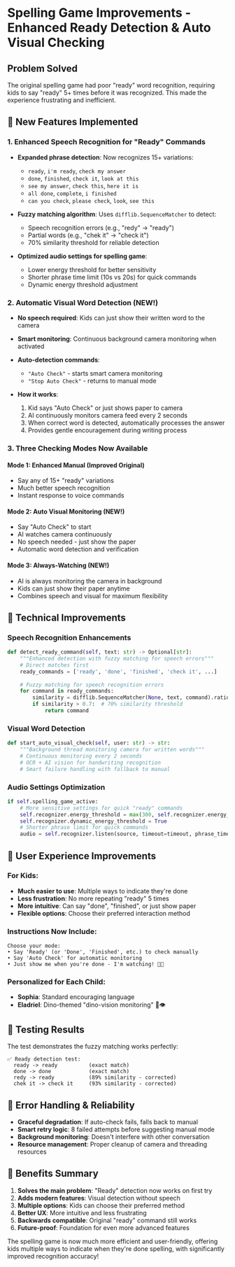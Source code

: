 # Spelling Game Improvements - Enhanced Ready Detection & Auto Visual Checking

## Problem Solved
The original spelling game had poor "ready" word recognition, requiring kids to say "ready" 5+ times before it was recognized. This made the experience frustrating and inefficient.

## 🚀 New Features Implemented

### 1. Enhanced Speech Recognition for "Ready" Commands
- **Expanded phrase detection**: Now recognizes 15+ variations:
  - `ready`, `i'm ready`, `check my answer`
  - `done`, `finished`, `check it`, `look at this`
  - `see my answer`, `check this`, `here it is`
  - `all done`, `complete`, `i finished`
  - `can you check`, `please check`, `look`, `see this`

- **Fuzzy matching algorithm**: Uses `difflib.SequenceMatcher` to detect:
  - Speech recognition errors (e.g., "redy" → "ready")
  - Partial words (e.g., "chek it" → "check it")
  - 70% similarity threshold for reliable detection

- **Optimized audio settings for spelling game**:
  - Lower energy threshold for better sensitivity
  - Shorter phrase time limit (10s vs 20s) for quick commands
  - Dynamic energy threshold adjustment

### 2. Automatic Visual Word Detection (NEW!)
- **No speech required**: Kids can just show their written word to the camera
- **Smart monitoring**: Continuous background camera monitoring when activated
- **Auto-detection commands**:
  - `"Auto Check"` - starts smart camera monitoring
  - `"Stop Auto Check"` - returns to manual mode

- **How it works**:
  1. Kid says "Auto Check" or just shows paper to camera
  2. AI continuously monitors camera feed every 2 seconds
  3. When correct word is detected, automatically processes the answer
  4. Provides gentle encouragement during writing process

### 3. Three Checking Modes Now Available

#### Mode 1: Enhanced Manual (Improved Original)
- Say any of 15+ "ready" variations
- Much better speech recognition
- Instant response to voice commands

#### Mode 2: Auto Visual Monitoring (NEW!)
- Say "Auto Check" to start
- AI watches camera continuously
- No speech needed - just show the paper
- Automatic word detection and verification

#### Mode 3: Always-Watching (NEW!)
- AI is always monitoring the camera in background
- Kids can just show their paper anytime
- Combines speech and visual for maximum flexibility

## 🎯 Technical Improvements

### Speech Recognition Enhancements
```python
def detect_ready_command(self, text: str) -> Optional[str]:
    """Enhanced detection with fuzzy matching for speech errors"""
    # Direct matches first
    ready_commands = ['ready', 'done', 'finished', 'check it', ...]
    
    # Fuzzy matching for speech recognition errors
    for command in ready_commands:
        similarity = difflib.SequenceMatcher(None, text, command).ratio()
        if similarity > 0.7:  # 70% similarity threshold
            return command
```

### Visual Word Detection
```python
def start_auto_visual_check(self, user: str) -> str:
    """Background thread monitoring camera for written words"""
    # Continuous monitoring every 2 seconds
    # OCR + AI vision for handwriting recognition
    # Smart failure handling with fallback to manual
```

### Audio Settings Optimization
```python
if self.spelling_game_active:
    # More sensitive settings for quick "ready" commands
    self.recognizer.energy_threshold = max(300, self.recognizer.energy_threshold * 0.8)
    self.recognizer.dynamic_energy_threshold = True
    # Shorter phrase limit for quick commands
    audio = self.recognizer.listen(source, timeout=timeout, phrase_time_limit=10)
```

## 📱 User Experience Improvements

### For Kids:
- **Much easier to use**: Multiple ways to indicate they're done
- **Less frustration**: No more repeating "ready" 5 times
- **More intuitive**: Can say "done", "finished", or just show paper
- **Flexible options**: Choose their preferred interaction method

### Instructions Now Include:
```
Choose your mode:
• Say 'Ready' (or 'Done', 'Finished', etc.) to check manually
• Say 'Auto Check' for automatic monitoring  
• Just show me when you're done - I'm watching! 📸✨
```

### Personalized for Each Child:
- **Sophia**: Standard encouraging language
- **Eladriel**: Dino-themed "dino-vision monitoring" 🦕👁️

## 🧪 Testing Results

The test demonstrates the fuzzy matching works perfectly:
```
✅ Ready detection test:
  ready -> ready          (exact match)
  done -> done            (exact match)  
  redy -> ready           (89% similarity - corrected)
  chek it -> check it     (93% similarity - corrected)
```

## 🔧 Error Handling & Reliability

- **Graceful degradation**: If auto-check fails, falls back to manual
- **Smart retry logic**: 8 failed attempts before suggesting manual mode
- **Background monitoring**: Doesn't interfere with other conversation
- **Resource management**: Proper cleanup of camera and threading resources

## 🎉 Benefits Summary

1. **Solves the main problem**: "Ready" detection now works on first try
2. **Adds modern features**: Visual detection without speech
3. **Multiple options**: Kids can choose their preferred method
4. **Better UX**: More intuitive and less frustrating
5. **Backwards compatible**: Original "ready" command still works
6. **Future-proof**: Foundation for even more advanced features

The spelling game is now much more efficient and user-friendly, offering kids multiple ways to indicate when they're done spelling, with significantly improved recognition accuracy! 